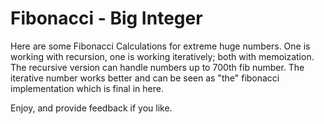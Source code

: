 # Fibonacci - Big Integer

Here are some Fibonacci Calculations for extreme huge numbers. One is working with recursion, one is working iteratively; both with memoization. The recursive version can handle numbers up to 700th fib number.
The iterative number works better and can be seen as "the" fibonacci implementation which is final in here.

Enjoy, and provide feedback if you like.

